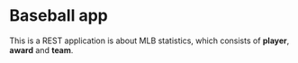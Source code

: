 # Baseball app
This is a REST application is about MLB statistics, which consists of **player**, **award** and **team**.


